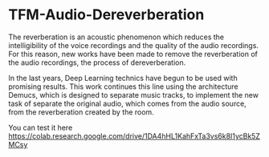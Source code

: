 # TFM-Audio-Dereverberation

The reverberation is an acoustic phenomenon which reduces the intelligibility of the voice recordings and the quality of the audio recordings. For this reason, new works have been made to remove the reverberation of the audio recordings, the process of dereverberation.


In the last years, Deep Learning technics have begun to be used with promising results. This work continues this line using the architecture Demucs, which is designed to separate music tracks, to implement the new task of separate the original audio, which comes from the audio source, from the reverberation created by the room.


You can test it here
https://colab.research.google.com/drive/1DA4hHL1KahFxTa3vs6k8I1ycBk5ZMCsy

